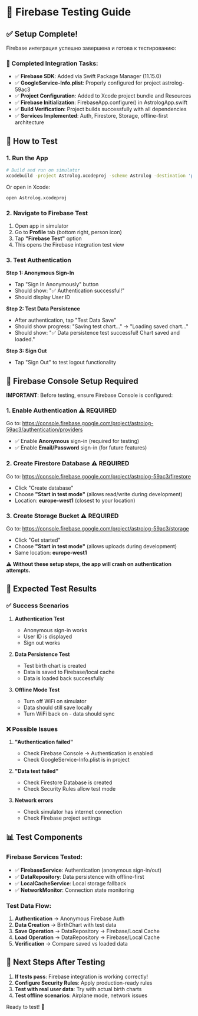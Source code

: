 # 🧪 Firebase Testing Guide

## ✅ Setup Complete!

Firebase интеграция успешно завершена и готова к тестированию:

### 🎯 Completed Integration Tasks:
- ✅ **Firebase SDK**: Added via Swift Package Manager (11.15.0)
- ✅ **GoogleService-Info.plist**: Properly configured for project astrolog-59ac3
- ✅ **Project Configuration**: Added to Xcode project bundle and Resources
- ✅ **Firebase Initialization**: FirebaseApp.configure() in AstrologApp.swift
- ✅ **Build Verification**: Project builds successfully with all dependencies
- ✅ **Services Implemented**: Auth, Firestore, Storage, offline-first architecture

## 🚀 How to Test

### 1. Run the App

```bash
# Build and run on simulator
xcodebuild -project Astrolog.xcodeproj -scheme Astrolog -destination 'platform=iOS Simulator,name=iPhone SE (3rd generation)' run
```

Or open in Xcode:
```bash
open Astrolog.xcodeproj
```

### 2. Navigate to Firebase Test

1. Open app in simulator
2. Go to **Profile** tab (bottom right, person icon)
3. Tap **"Firebase Test"** option
4. This opens the Firebase integration test view

### 3. Test Authentication

**Step 1: Anonymous Sign-In**
- Tap "Sign In Anonymously" button
- Should show: "✅ Authentication successful!"
- Should display User ID

**Step 2: Test Data Persistence**
- After authentication, tap "Test Data Save"
- Should show progress: "Saving test chart..." → "Loading saved chart..."
- Should show: "✅ Data persistence test successful! Chart saved and loaded."

**Step 3: Sign Out**
- Tap "Sign Out" to test logout functionality

## 🔧 Firebase Console Setup Required

**IMPORTANT**: Before testing, ensure Firebase Console is configured:

### 1. Enable Authentication ⚠️ REQUIRED
Go to: https://console.firebase.google.com/project/astrolog-59ac3/authentication/providers

- ✅ Enable **Anonymous** sign-in (required for testing)
- ✅ Enable **Email/Password** sign-in (for future features)

### 2. Create Firestore Database ⚠️ REQUIRED
Go to: https://console.firebase.google.com/project/astrolog-59ac3/firestore

- Click "Create database"
- Choose **"Start in test mode"** (allows read/write during development)
- Location: **europe-west1** (closest to your location)

### 3. Create Storage Bucket ⚠️ REQUIRED
Go to: https://console.firebase.google.com/project/astrolog-59ac3/storage

- Click "Get started"
- Choose **"Start in test mode"** (allows uploads during development)
- Same location: **europe-west1**

⚠️ **Without these setup steps, the app will crash on authentication attempts.**

## 🧪 Expected Test Results

### ✅ Success Scenarios

1. **Authentication Test**
   - Anonymous sign-in works
   - User ID is displayed
   - Sign out works

2. **Data Persistence Test**
   - Test birth chart is created
   - Data is saved to Firebase/local cache
   - Data is loaded back successfully

3. **Offline Mode Test**
   - Turn off WiFi on simulator
   - Data should still save locally
   - Turn WiFi back on - data should sync

### ❌ Possible Issues

1. **"Authentication failed"**
   - Check Firebase Console → Authentication is enabled
   - Check GoogleService-Info.plist is in project

2. **"Data test failed"**
   - Check Firestore Database is created
   - Check Security Rules allow test mode

3. **Network errors**
   - Check simulator has internet connection
   - Check Firebase project settings

## 📊 Test Components

### Firebase Services Tested:
- ✅ **FirebaseService**: Authentication (anonymous sign-in/out)
- ✅ **DataRepository**: Data persistence with offline-first
- ✅ **LocalCacheService**: Local storage fallback
- ✅ **NetworkMonitor**: Connection state monitoring

### Test Data Flow:
1. **Authentication** → Anonymous Firebase Auth
2. **Data Creation** → BirthChart with test data
3. **Save Operation** → DataRepository → Firebase/Local Cache
4. **Load Operation** → DataRepository → Firebase/Local Cache
5. **Verification** → Compare saved vs loaded data

## 🎯 Next Steps After Testing

1. **If tests pass**: Firebase integration is working correctly!
2. **Configure Security Rules**: Apply production-ready rules
3. **Test with real user data**: Try with actual birth charts
4. **Test offline scenarios**: Airplane mode, network issues

Ready to test! 🚀